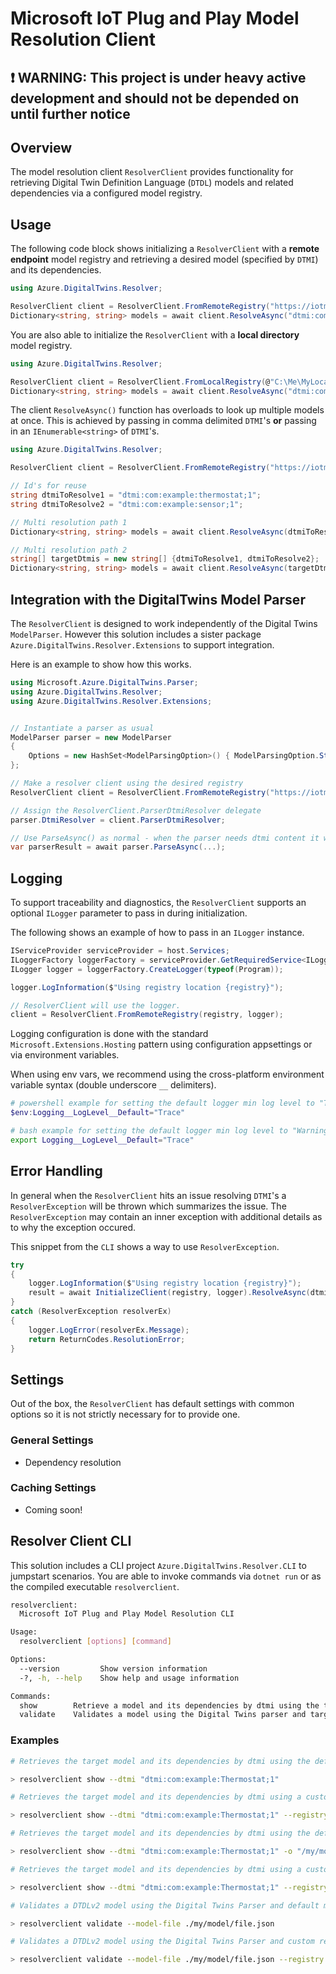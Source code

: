 
# Microsoft IoT Plug and Play Model Resolution Client

## :exclamation: WARNING: This project is under heavy active development and should not be depended on until further notice

## Overview

The model resolution client `ResolverClient` provides functionality for retrieving Digital Twin Definition Language (`DTDL`) models and related dependencies via a configured model registry.  

## Usage

The following code block shows initializing a `ResolverClient` with a **remote endpoint** model registry and retrieving a desired model (specified by `DTMI`) and its dependencies.

```csharp
using Azure.DigitalTwins.Resolver;

ResolverClient client = ResolverClient.FromRemoteRegistry("https://iotmodels.github.io/registry/");
Dictionary<string, string> models = await client.ResolveAsync("dtmi:com:example:thermostat;1");
```

You are also able to initialize the `ResolverClient` with a **local directory** model registry.

```csharp
using Azure.DigitalTwins.Resolver;

ResolverClient client = ResolverClient.FromLocalRegistry(@"C:\Me\MyLocalRegistry");
Dictionary<string, string> models = await client.ResolveAsync("dtmi:com:example:thermostat;1");
```

The client `ResolveAsync()` function has overloads to look up multiple models at once. This is achieved by passing in comma delimited `DTMI`'s **or** passing in an `IEnumerable<string>` of `DTMI`'s.

```csharp
using Azure.DigitalTwins.Resolver;

ResolverClient client = ResolverClient.FromRemoteRegistry("https://iotmodels.github.io/registry/");

// Id's for reuse
string dtmiToResolve1 = "dtmi:com:example:thermostat;1";
string dtmiToResolve2 = "dtmi:com:example:sensor;1";

// Multi resolution path 1
Dictionary<string, string> models = await client.ResolveAsync(dtmiToResolve1, dtmiToResolve2);

// Multi resolution path 2
string[] targetDtmis = new string[] {dtmiToResolve1, dtmiToResolve2};
Dictionary<string, string> models = await client.ResolveAsync(targetDtmis);
```

## Integration with the DigitalTwins Model Parser

The `ResolverClient` is designed to work independently of the Digital Twins `ModelParser`. However this solution includes a sister package
`Azure.DigitalTwins.Resolver.Extensions` to support integration.

Here is an example to show how this works.

```csharp
using Microsoft.Azure.DigitalTwins.Parser;
using Azure.DigitalTwins.Resolver;
using Azure.DigitalTwins.Resolver.Extensions;


// Instantiate a parser as usual
ModelParser parser = new ModelParser
{
    Options = new HashSet<ModelParsingOption>() { ModelParsingOption.StrictPartitionEnforcement }
};

// Make a resolver client using the desired registry
ResolverClient client = ResolverClient.FromRemoteRegistry("https://iotmodels.github.io/registry/");

// Assign the ResolverClient.ParserDtmiResolver delegate
parser.DtmiResolver = client.ParserDtmiResolver;

// Use ParseAsync() as normal - when the parser needs dtmi content it will invoke the resolver
var parserResult = await parser.ParseAsync(...);
```

## Logging

To support traceability and diagnostics, the `ResolverClient` supports an optional `ILogger` parameter to pass in during initialization.

The following shows an example of how to pass in an `ILogger` instance.

```csharp
IServiceProvider serviceProvider = host.Services;
ILoggerFactory loggerFactory = serviceProvider.GetRequiredService<ILoggerFactory>();
ILogger logger = loggerFactory.CreateLogger(typeof(Program));

logger.LogInformation($"Using registry location {registry}");

// ResolverClient will use the logger.
client = ResolverClient.FromRemoteRegistry(registry, logger);
```

Logging configuration is done with the standard `Microsoft.Extensions.Hosting` pattern using configuration appsettings or via environment variables.

When using env vars, we recommend using the cross-platform environment variable syntax (double underscore `__` delimiters).

```powershell
# powershell example for setting the default logger min log level to "Trace" in the current session.
$env:Logging__LogLevel__Default="Trace"
```

```bash
# bash example for setting the default logger min log level to "Warning"
export Logging__LogLevel__Default="Trace"
```

## Error Handling

In general when the `ResolverClient` hits an issue resolving `DTMI`'s a `ResolverException` will be thrown which summarizes the issue. The `ResolverException` may contain an inner exception with additional details as to why the exception occured.

This snippet from the `CLI` shows a way to use `ResolverException`.

```csharp
try
{
    logger.LogInformation($"Using registry location {registry}");
    result = await InitializeClient(registry, logger).ResolveAsync(dtmi);
}
catch (ResolverException resolverEx)
{
    logger.LogError(resolverEx.Message);
    return ReturnCodes.ResolutionError;
}
```

## Settings

Out of the box, the `ResolverClient` has default settings with common options so it is not strictly necessary for to provide one.

### General Settings

- Dependency resolution

### Caching Settings

- Coming soon!

## Resolver Client CLI

This solution includes a CLI project `Azure.DigitalTwins.Resolver.CLI` to jumpstart scenarios. You are able to invoke commands via `dotnet run` or as the compiled executable `resolverclient`.

```bash
resolverclient:
  Microsoft IoT Plug and Play Model Resolution CLI

Usage:
  resolverclient [options] [command]

Options:
  --version         Show version information
  -?, -h, --help    Show help and usage information

Commands:
  show        Retrieve a model and its dependencies by dtmi using the target registry for model resolution.
  validate    Validates a model using the Digital Twins parser and target registry for model resolution.
```

### Examples

```bash
# Retrieves the target model and its dependencies by dtmi using the default model registry.

> resolverclient show --dtmi "dtmi:com:example:Thermostat;1"
```

```bash
# Retrieves the target model and its dependencies by dtmi using a custom registry endpoint.

> resolverclient show --dtmi "dtmi:com:example:Thermostat;1" --registry "https://mycustom.domain/models/"
```

```bash
# Retrieves the target model and its dependencies by dtmi using the default model registry and save contents to a new file with the path /my/model/result.json.

> resolverclient show --dtmi "dtmi:com:example:Thermostat;1" -o "/my/model/result.json"
```

```bash
# Retrieves the target model and its dependencies by dtmi using a custom local registry.

> resolverclient show --dtmi "dtmi:com:example:Thermostat;1" --registry "/my/models/"
```

```bash
# Validates a DTDLv2 model using the Digital Twins Parser and default model registry for resolution.

> resolverclient validate --model-file ./my/model/file.json
```

```bash
# Validates a DTDLv2 model using the Digital Twins Parser and custom registry endpoint for resolution.

> resolverclient validate --model-file ./my/model/file.json --registry "https://mycustom.domain/models/"
```
